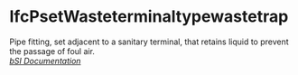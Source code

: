 IfcPsetWasteterminaltypewastetrap
=================================
Pipe fitting, set adjacent to a sanitary terminal, that retains liquid to
prevent the passage of foul air.  
[ _bSI
Documentation_](https://standards.buildingsmart.org/IFC/DEV/IFC4_2/FINAL/HTML/schema/ifcplumbingfireprotectiondomain/pset/pset_wasteterminaltypewastetrap.htm)


